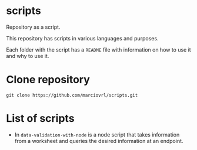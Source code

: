 # scripts
Repository as a script.

This repository has scripts in various languages and purposes.

Each folder with the script has a `README` file with information on how to use it and why to use it.

# Clone repository
```
git clone https://github.com/marciovrl/scripts.git
```

# List of scripts
- In `data-validation-with-node` is a node script that takes information from a worksheet and queries the desired information at an endpoint.